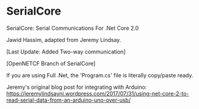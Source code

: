 # SerialCore
SerialCore: Serial Communications For .Net Core 2.0

Jawid Hassim, adapted from Jeremy Lindsay.

[Last Update: Added Two-way communication]

[OpenNETCF Branch of SerialCore]

If you are using Full .Net, the 'Program.cs' file is literally copy/paste ready.

Jeremy's original blog post for integrating with Arduino:
https://jeremylindsayni.wordpress.com/2017/07/31/using-net-core-2-to-read-serial-data-from-an-arduino-uno-over-usb/
